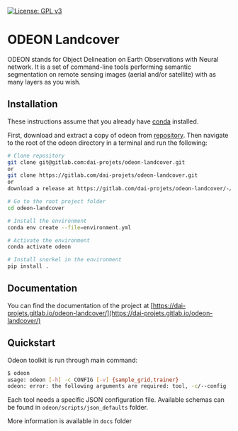 [![License: GPL v3](https://img.shields.io/badge/License-GPLv3-blue.svg)](https://www.gnu.org/licenses/gpl-3.0)

# ODEON Landcover

ODEON stands for Object Delineation on Earth Observations with Neural network.
It is a set of command-line tools performing semantic segmentation on remote
sensing images (aerial and/or satellite) with as many layers as you wish.

## Installation

These instructions assume that you already have [conda](https://conda.io/) installed.

First, download and extract a copy of odeon from [repository](https://gitlab.com/dai-projets/odeon-landcover).
Then navigate to the root of the odeon directory in a terminal and run the following:

```bash
# Clone repository
git clone git@gitlab.com:dai-projets/odeon-landcover.git
or
git clone https://gitlab.com/dai-projets/odeon-landcover.git
or
download a release at https://gitlab.com/dai-projets/odeon-landcover/-/releases

# Go to the root project folder
cd odeon-landcover

# Install the environment
conda env create --file=environment.yml

# Activate the environment
conda activate odeon

# Install snorkel in the environment
pip install .
```
## Documentation
You can find the documentation of the project at [https://dai-projets.gitlab.io/odeon-landcover/](https://dai-projets.gitlab.io/odeon-landcover/)

## Quickstart

Odeon toolkit is run through main command:
```bash
$ odeon
usage: odeon [-h] -c CONFIG [-v] {sample_grid,trainer}
odeon: error: the following arguments are required: tool, -c/--config
```

Each tool needs a specific JSON configuration file. Available schemas can be found in `odeon/scripts/json_defaults` folder.

More information is available in `docs` folder
